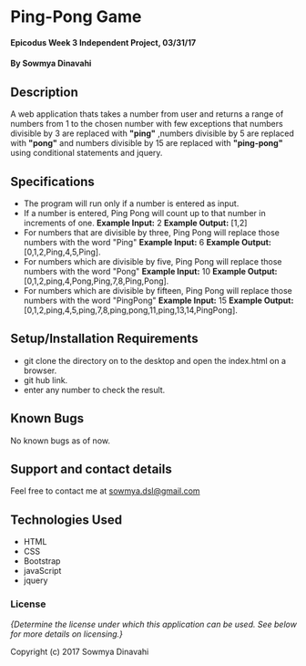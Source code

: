 # Ping-Pong Game

#### Epicodus Week 3 Independent Project, 03/31/17

#### By Sowmya Dinavahi

## Description

A web application thats takes a number from user and returns a range of numbers from 1 to the chosen number with few exceptions that numbers divisible by 3 are replaced with **"ping"** ,numbers divisible by 5 are replaced with **"pong"** and numbers divisible by 15 are replaced with **"ping-pong"** using conditional statements and jquery.

## Specifications

* The program will run only if a number is entered as input.
* If a number is entered, Ping Pong will count up to that number in increments of one.
  **Example Input:** 2
  **Example Output:** [1,2]
* For numbers that are divisible by three, Ping Pong will replace those numbers with the word "Ping"
  **Example Input:** 6
  **Example Output:** [0,1,2,Ping,4,5,Ping].
* For numbers which are divisible by five, Ping Pong will replace those numbers with the word "Pong"
  **Example Input:** 10
  **Example Output:** [0,1,2,ping,4,Pong,Ping,7,8,Ping,Pong].
* For numbers which are divisible by fifteen, Ping Pong will replace those numbers with the word "PingPong"
  **Example Input:** 15
  **Example Output:** [0,1,2,ping,4,5,ping,7,8,ping,pong,11,ping,13,14,PingPong].

## Setup/Installation Requirements

* git clone the directory on to the desktop and open the index.html on a browser.
* git hub link.
* enter any number to check the result.


## Known Bugs

No known bugs as of now.

## Support and contact details

Feel free to contact me at sowmya.dsl@gmail.com

## Technologies Used

* HTML
* CSS
* Bootstrap
* javaScript
* jquery

### License

*{Determine the license under which this application can be used.  See below for more details on licensing.}*

Copyright (c) 2017 Sowmya Dinavahi
